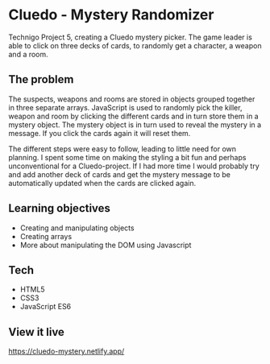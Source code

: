 # Cluedo - Mystery Randomizer

Technigo Project 5, creating a Cluedo mystery picker. The game leader is able to click on three decks of cards, to randomly get a character, a weapon and a room.

## The problem

The suspects, weapons and rooms are stored in objects grouped together in three separate arrays. JavaScript is used to randomly pick the killer, weapon and room by clicking the different cards and in turn store them in a mystery object. The mystery object is in turn used to reveal the mystery in a message. If you click the cards again it will reset them.

The different steps were easy to follow, leading to little need for own planning. I spent some time on making the styling a bit fun and perhaps unconventional for a Cluedo-project. If I had more time I would probably try and add another deck of cards and get the mystery message to be automatically updated when the cards are clicked again.

## Learning objectives

* Creating and manipulating objects
* Creating arrays
* More about manipulating the DOM using Javascript

## Tech

* HTML5
* CSS3
* JavaScript ES6

## View it live

https://cluedo-mystery.netlify.app/
